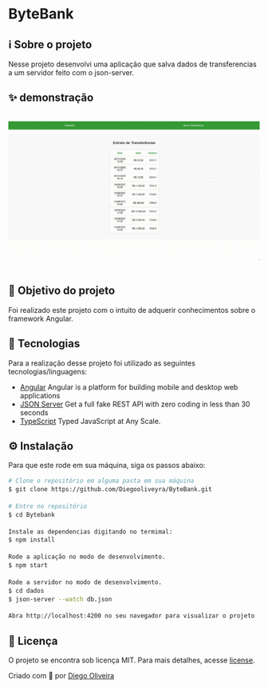 # ByteBank

## ℹ️ Sobre o projeto

Nesse projeto desenvolvi uma aplicação que salva dados de transferencias a um servidor feito com o json-server.

## ✨ demonstração

</br>

<img src=".github/layout.gif"/>
</br>
</br>

## 🎯 Objetivo do projeto

Foi realizado este projeto com o intuito de adquerir conhecimentos sobre o framework Angular.

## 📝 Tecnologias

Para a realização desse projeto foi utilizado as seguintes tecnologias/linguagens:

- [Angular](https://angular.io/) Angular is a platform for building mobile and desktop web applications
- [JSON Server](https://www.npmjs.com/package/json-server?activeTab=explore) Get a full fake REST API with zero coding in less than 30 seconds
- [TypeScript](https://www.typescriptlang.org/) Typed JavaScript at Any Scale.

## ⚙️ Instalação

Para que este rode em sua máquina, siga os passos abaixo:

```bash
# Clone o repositório em alguma pasta em sua máquina
$ git clone https://github.com/Diegooliveyra/ByteBank.git

# Entre no repositório
$ cd Bytebank

Instale as dependencias digitando no termimal:
$ npm install

Rode a aplicação no modo de desenvolvimento.
$ npm start

Rode a servidor no modo de desenvolvimento.
$ cd dados
$ json-server --watch db.json

Abra http://localhost:4200 no seu navegador para visualizar o projeto
```

## 📝 Licença

<p>O projeto se encontra sob licença MIT. Para mais detalhes, acesse <a href='LICENSE'>license<a>.</p>
<p>Criado com 💙 por <a href='https://github.com/Diegooliveyra/' target='blank'>Diego Oliveira</a></p>
